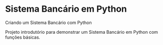 # Sistema Bancário em Python
Criando um Sistema Bancário com Python


Projeto introdutório para demonstrar um Sistema Bancário em Python com funções básicas.
